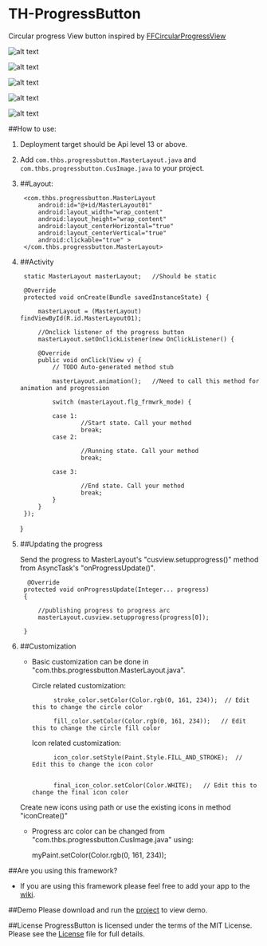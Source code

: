 TH-ProgressButton
============
Circular progress View button inspired by [FFCircularProgressView](https://github.com/elbryan/FFCircularProgressView)

![alt text](https://raw.github.com/Vyshakh-K/TH-ProgressButton/master/screenshots/progressshot1.png "Start state")

![alt text](https://raw.github.com/Vyshakh-K/TH-ProgressButton/master/screenshots/progressshot2.png "Running state")

![alt text](https://raw.github.com/Vyshakh-K/TH-ProgressButton/master/screenshots/progressshot3.png "Progress state")

![alt text](https://raw.github.com/Vyshakh-K/TH-ProgressButton/master/screenshots/progressshot4.png "End state")

![alt text](https://raw.github.com/Vyshakh-K/TH-ProgressButton/master/ProgressButton.gif "Progress Button")

##How to use:
1. Deployment target should be Api level 13 or above.

2. Add `com.thbs.progressbutton.MasterLayout.java` and `com.thbs.progressbutton.CusImage.java` to your project.
  
  
3. ##Layout:
                       
        <com.thbs.progressbutton.MasterLayout
            android:id="@+id/MasterLayout01"
            android:layout_width="wrap_content"
            android:layout_height="wrap_content"
            android:layout_centerHorizontal="true"
            android:layout_centerVertical="true"
            android:clickable="true" >
        </com.thbs.progressbutton.MasterLayout>
 



4. ##Activity
                       
        static MasterLayout masterLayout;   //Should be static
        
        @Override
        protected void onCreate(Bundle savedInstanceState) {
            
            masterLayout = (MasterLayout) findViewById(R.id.MasterLayout01);
            
            //Onclick listener of the progress button
    	    masterLayout.setOnClickListener(new OnClickListener() {
    		
			@Override
			public void onClick(View v) {
				// TODO Auto-generated method stub

				masterLayout.animation();   //Need to call this method for animation and progression
                
				switch (masterLayout.flg_frmwrk_mode) {
                
				case 1:
						//Start state. Call your method
						break;
				case 2:
					
						//Running state. Call your method
						break;
					
				case 3:
					
					    //End state. Call your method
						break;
				}	
			}
		});
    }
            




5. ##Updating the progress
 
    
	Send the progress to MasterLayout's "cusview.setupprogress()" method from AsyncTask's "onProgressUpdate()".
   
         @Override
	 	protected void onProgressUpdate(Integer... progress) 
	 	{

			//publishing progress to progress arc
			masterLayout.cusview.setupprogress(progress[0]);
 
	 	}





6. ##Customization
    
    - Basic customization can be done in "com.thbs.progressbutton.MasterLayout.java".
        
        Circle related customization:
        
                stroke_color.setColor(Color.rgb(0, 161, 234));  // Edit this to change the circle color

                fill_color.setColor(Color.rgb(0, 161, 234));   // Edit this to change the circle fill color
           
           
        Icon related customization:
        
                icon_color.setStyle(Paint.Style.FILL_AND_STROKE);  // Edit this to change the icon color
           
           
                final_icon_color.setColor(Color.WHITE);   // Edit this to change the final icon color
           
    
    
    Create new icons using path or use the existing icons in method "iconCreate()"
        
        

    - Progress arc color can be changed from "com.thbs.progressbutton.CusImage.java" using:
        
        
        
        myPaint.setColor(Color.rgb(0, 161, 234));    
 
 
##Are you using this framework?

- If you are using this framework please feel free to add your app to the [wiki](https://github.com/torryharris/TH-ProgressButton/wiki/Apps).
    

##Demo
Please download and run the [project](https://github.com/torryharris/TH-ProgressButton) to view demo.

##License
ProgressButton is licensed under the terms of the MIT License. Please see the [License](https://github.com/torryharris/TH-ProgressButton/blob/master/LICENSE) file for full details.
